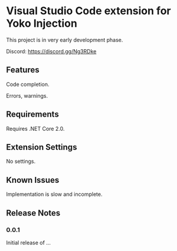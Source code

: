 # Visual Studio Code extension for Yoko Injection

This project is in very early development phase.

Discord: <https://discord.gg/Ng3RDke>

## Features

Code completion.

Errors, warnings.

## Requirements

Requires .NET Core 2.0.

## Extension Settings

No settings.

## Known Issues

Implementation is slow and incomplete.

## Release Notes

### 0.0.1

Initial release of ...
